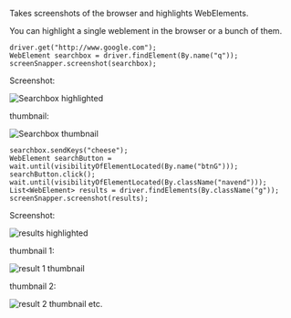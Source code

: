 Takes screenshots of the browser and highlights WebElements.

You can highlight a single weblement in the browser or a bunch of them.

    driver.get("http://www.google.com");
    WebElement searchbox = driver.findElement(By.name("q"));
    screenSnapper.screenshot(searchbox);

 Screenshot:

 ![Searchbox highlighted](https://raw.github.com/nicegraham/SeleniumScreenSnapper/master/images/1352712088481.png)

 thumbnail:

 ![Searchbox thumbnail](https://raw.github.com/nicegraham/SeleniumScreenSnapper/master/images/thumbnails/1352712088481.png)

    searchbox.sendKeys("cheese");
    WebElement searchButton = wait.until(visibilityOfElementLocated(By.name("btnG")));
    searchButton.click();
    wait.until(visibilityOfElementLocated(By.className("navend")));
    List<WebElement> results = driver.findElements(By.className("g"));
    screenSnapper.screenshot(results);

 Screenshot:

 ![results highlighted](https://raw.github.com/nicegraham/SeleniumScreenSnapper/master/images/1352712091765.png)

 thumbnail 1:

 ![result 1 thumbnail](https://raw.github.com/nicegraham/SeleniumScreenSnapper/master/images/thumbnails/1352712091765_1.png)

 thumbnail 2:

 ![result 2 thumbnail](https://raw.github.com/nicegraham/SeleniumScreenSnapper/master/images/thumbnails/1352712091765_2.png)
 etc.